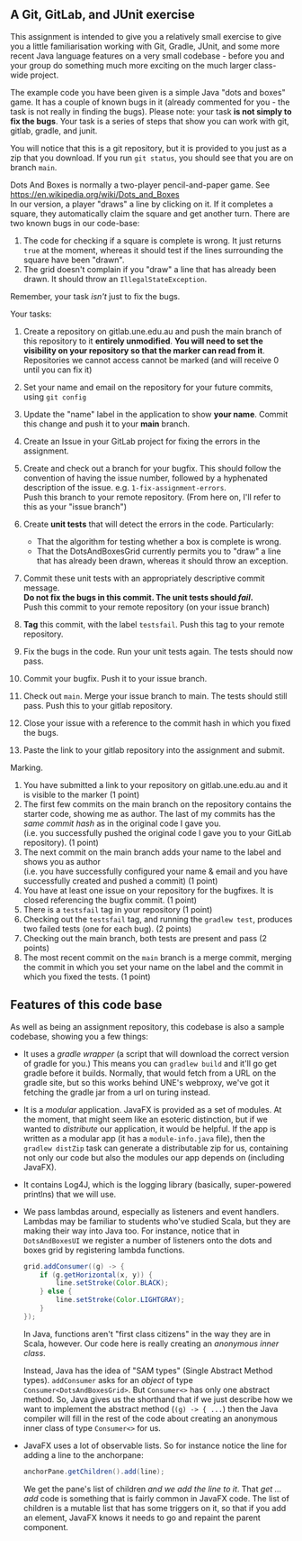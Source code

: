 ## A Git, GitLab, and JUnit exercise

This assignment is intended to give you a relatively small exercise to give you a little familiarisation working with Git, Gradle,
JUnit, and some more recent Java language features on a very small codebase - 
before you and your group do something much more exciting on the much larger class-wide project.

The example code you have been given is a simple Java "dots and boxes" game. It has a couple of known bugs in it
(already commented for you - the task is not really in finding the bugs). Please note: your task **is not simply to fix the bugs**. 
Your task is a series of steps that show you can work with git, gitlab, gradle, and junit.

You will notice that this is a git repository, but it is provided to you just as a zip that you download.
If you run `git status`, you should see that you are on branch `main`.

Dots And Boxes is normally a two-player pencil-and-paper game. See https://en.wikipedia.org/wiki/Dots_and_Boxes  
In our version, a player "draws" a line by clicking on it. If it completes a square, they automatically claim the
square and get another turn. There are two known bugs in our code-base:

1. The code for checking if a square is complete is wrong. It just returns `true` at the moment, whereas it should
   test if the lines surrounding the square have been "drawn".
2. The grid doesn't complain if you "draw" a line that has already been drawn. It should throw an `IllegalStateException`.

Remember, your task *isn't* just to fix the bugs.

Your tasks:

1. Create a repository on gitlab.une.edu.au and push the main branch of this repository to it **entirely unmodified**. 
   **You will need to set the visibility on your repository so that the marker can read from it**. 
   Repositories we cannot access cannot be marked (and will receive 0 until you can fix it)
   
2. Set your name and email on the repository for your future commits, using `git config`

3. Update the "name" label in the application to show **your name**.
   Commit this change and push it to your **main** branch.

3. Create an Issue in your GitLab project for fixing the errors in the assignment.
   
4. Create and check out a branch for your bugfix. 
   This should follow the convention of having the issue number, followed by a hyphenated description of the issue.
   e.g. `1-fix-assignment-errors`.  
   Push this branch to your remote repository. (From here on, I'll refer to this as your "issue branch")

5. Create **unit tests** that will detect the errors in the code. Particularly:
   * That the algorithm for testing whether a box is complete is wrong.
   * That the DotsAndBoxesGrid currently permits you to "draw" a line that has already been drawn, whereas it should throw an exception.
    
6. Commit these unit tests with an appropriately descriptive commit message.  
   **Do not fix the bugs in this commit. The unit tests should *fail*.**    
   Push this commit to your remote repository (on your issue branch)

7. **Tag** this commit, with the label `testsfail`. Push this tag to your remote repository.

8. Fix the bugs in the code. Run your unit tests again. The tests should now pass.

9. Commit your bugfix. Push it to your issue branch.

10. Check out `main`. Merge your issue branch to main. The tests should still pass. Push this to your gitlab repository.

11. Close your issue with a reference to the commit hash in which you fixed the bugs.

12. Paste the link to your gitlab repository into the assignment and submit.

Marking. 

1. You have submitted a link to your repository on gitlab.une.edu.au and it is visible to the marker (1 point)
2. The first few commits on the main branch on the repository contains the starter code, showing me as author. 
   The last of my commits has the *same commit hash* as in the original code I gave you.  
   (i.e. you successfully pushed the original code I gave you to your GitLab repository). (1 point)
3. The next commit on the main branch adds your name to the label and shows you as author  
   (i.e. you have successfully configured your name & email and you have successfully created and pushed a commit) (1 point)
4. You have at least one issue on your repository for the bugfixes. It is closed referencing the bugfix commit. (1 point)
5. There is a `testsfail` tag in your repository (1 point)
6. Checking out the `testsfail` tag, and running the `gradlew test`, produces two failed tests (one for each bug). (2 points)
7. Checking out the main branch, both tests are present and pass (2 points)
8. The most recent commit on the `main` branch is a merge commit, merging the commit in which you set your name on the label
   and the commit in which you fixed the tests. (1 point)


## Features of this code base

As well as being an assignment repository, this codebase is also a sample codebase, showing you a few things:

* It uses a *gradle wrapper* (a script that will download the correct version of gradle for you.) This means you can
  `gradlew build` and it'll go get gradle before it builds. Normally, that would fetch from a URL on the gradle site,
  but so this works behind UNE's webproxy, we've got it fetching the gradle jar from a url on turing instead.
  
* It is a *modular* application. JavaFX is provided as a set of modules. At the moment, that might seem like an esoteric
  distinction, but if we wanted to *distribute* our application, it would be helpful. If the app is written as a 
  modular app (it has a `module-info.java` file), then the `gradlew distZip` task can generate a distributable zip 
  for us, containing not only our code but also the modules our app depends on (including JavaFX).
  
* It contains Log4J, which is the logging library (basically, super-powered printlns) that we will use.

* We pass lambdas around, especially as listeners and event handlers. 
  Lambdas may be familiar to students who've studied Scala, but they are making 
  their way into Java too. For instance, notice that in `DotsAndBoxesUI` we register a number of listeners onto the dots
  and boxes grid by registering lambda functions.
  
  ```java
  grid.addConsumer((g) -> {
      if (g.getHorizontal(x, y)) {
          line.setStroke(Color.BLACK);
      } else {
          line.setStroke(Color.LIGHTGRAY);
      }
  });
  ```
  
  In Java, functions aren't "first class citizens" in the way they are in Scala, however. Our code here is really 
  creating an *anonymous inner class*.
  
  Instead, Java has the idea of "SAM types" (Single Abstract Method types). `addConsumer` asks for an *object* of type
  `Consumer<DotsAndBoxesGrid>`. But `Consumer<>` has only one abstract method. So, Java gives us the shorthand
  that if we just describe how we want to implement the abstract method (`(g) -> { ...`) then the Java compiler will 
  fill in the rest of the code about creating an anonymous inner class of type `Consumer<>` for us.
  
* JavaFX uses a lot of observable lists. So for instance notice the line for adding a line to the anchorpane:

  ```java
  anchorPane.getChildren().add(line);
  ```

  We get the pane's list of children *and we add the line to it*. That *get ... add* code is something that is fairly
  common in JavaFX code. The list of children is a mutable list that has some triggers on it, so that if you add 
  an element, JavaFX knows it needs to go and repaint the parent component.